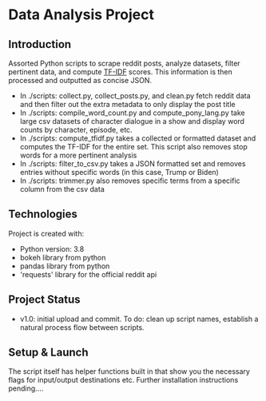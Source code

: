 # Data Analysis Project

## Introduction

Assorted Python scripts to scrape reddit posts, analyze datasets, filter pertinent data, and compute [TF-IDF](https://en.wikipedia.org/wiki/Tf%E2%80%93idf) scores. This information is then processed and outputted as concise JSON.

- In ./scripts: collect.py, collect_posts.py, and clean.py fetch reddit data and then filter out the extra metadata to only display the post title
- In ./scripts: compile_word_count.py and compute_pony_lang.py take large csv datasets of character dialogue in a show and display word counts by character, episode, etc.
- In ./scripts: compute_tfidf.py takes a collected or formatted dataset and computes the TF-IDF for the entire set. This script also removes stop words for a more pertinent analysis
- In ./scripts: filter_to_csv.py takes a JSON formatted set and removes entries without specific words (in this case, Trump or Biden)
- In ./scripts: trimmer.py also removes specific terms from a specific column from the csv data

## Technologies

Project is created with:

- Python version: 3.8
- bokeh library from python
- pandas library from python
- 'requests' library for the official reddit api

## Project Status

- v1.0: initial upload and commit. To do: clean up script names, establish a natural process flow between scripts.

## Setup & Launch

The script itself has helper functions built in that show you the necessary flags for input/output destinations etc.
Further installation instructions pending....
